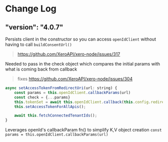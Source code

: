 # Change Log

## "version": "4.0.7"
Persists client in the constructor so you can access `openIdClient` without having to call `buildConsentUrl()`
> https://github.com/XeroAPI/xero-node/issues/317

Needed to pass in the check object which compares the initial params with what is coming back from callback
> fixes https://github.com/XeroAPI/xero-node/issues/304
```javascript
async setAccessTokenFromRedirectUri(url: string) {
	const params = this.openIdClient.callbackParams(url)
	const check = {...params}
	this.tokenSet = await this.openIdClient.callback(this.config.redirectUris[0], params, check);
	this.setAccessTokenForAllApis();

	await this.fetchConnectedTenantIds();
}
```

Leverages openId's callbackParam fn() to simplify K,V object creation
`const params = this.openIdClient.callbackParams(url)`